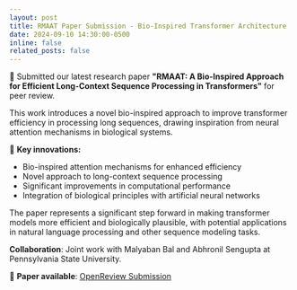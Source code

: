 ```yaml
---
layout: post
title: RMAAT Paper Submission - Bio-Inspired Transformer Architecture
date: 2024-09-10 14:30:00-0500
inline: false
related_posts: false
---
```


📝 Submitted our latest research paper **"RMAAT: A Bio-Inspired Approach for Efficient Long-Context Sequence Processing in Transformers"** for peer review.

This work introduces a novel bio-inspired approach to improve transformer efficiency in processing long sequences, drawing inspiration from neural attention mechanisms in biological systems.

🔬 **Key innovations:**
- Bio-inspired attention mechanisms for enhanced efficiency
- Novel approach to long-context sequence processing  
- Significant improvements in computational performance
- Integration of biological principles with artificial neural networks

The paper represents a significant step forward in making transformer models more efficient and biologically plausible, with potential applications in natural language processing and other sequence modeling tasks.

**Collaboration**: Joint work with Malyaban Bal and Abhronil Sengupta at Pennsylvania State University.

📖 **Paper available**: [OpenReview Submission](https://openreview.net/forum?id=ikSrEv8FId) 